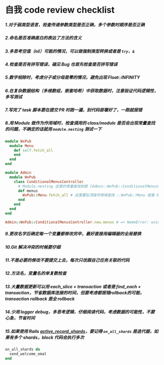 # 自我 code review checklist

##### 1.对于弱类型语言，检查传递参数类型是否正确，多个参数时顺序是否正确
##### 2.命名是否准确直白的表达了方法的含义
##### 3.多思考空值（nil）可能的情况，可以做强制类型转换或者是 `try`、`&`
##### 4.检查是否有拼写错误，碰见 Bug 也首先检查是否拼写错误
##### 5.数字相除时，考虑分子或分母是零的情况，避免出现 Float::INFINITY
##### 6.在复杂数据结构（多维数组，嵌套哈希）中获取数据时，注意验证代码逻辑性，多写测试
##### 7.写完了 task 脚本要在提交 PR 时跑一遍，别代码部署好了，一跑就报错
##### 8.用 Module 做作为作用域时，检查调用的 class/module 是否会出现常量查找的问题，不确定的话就用 `module.nesting` 测试一下
  ```ruby
  module WxPub
    module Menu
      def self.fetch_all
      end
    end
  end

  module Admin
    module WxPub
      class ConditionalMenusController
        # Module.nesting 这里的常量查找树是 [Admin::WxPub::ConditionalMenusController, Admin::WxPub, Admin]，并没有 WxPub，虽然直觉看起来像是
        def menus
          WxPub::Menu.fetch_all # 这里要在顶级作用域查找 ::WxPub::Menu 或者 Object::WxPub::Menu
        end
      end
    end
  end

  Admin::WxPub::ConditionalMenusController.new.menus # => NameError: uninitialized constant Admin::WxPub::Menu
  ```
##### 9.更改名字后确定每一个变量都修改完毕，最好直接用编辑器的全局替换
##### 10.Git 解决冲突的时候要仔细
##### 11.不是必要的修改不要提交上去，每次只改跟自己任务关联的代码
##### 12.方法名，变量名的单复数检查
##### 13.大量数据更新可以用 each_slice + transaction 或者是 find_each + transaction，节省数据库连接的时间，但要考虑都报错rollback的可能，transaction rollback 是全 rollback
##### 14.少用 logger debug，多思考逻辑，仔细阅读代码，考虑数据的可能性，不要心急，节省时间
##### 15.如果使用 Rails [active_record_shards](https://github.com/zendesk/active_record_shards)，要记得 `on_all_shards` 是迭代器，如果有多个 shards，block 代码会执行多次
  ```ruby
  on_all_shards do
    send_welcome_emal
  end
  ```
